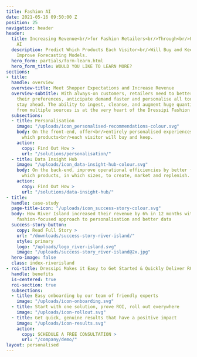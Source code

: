 ```yaml
---
title: Fashion AI
date: 2021-05-16 09:50:00 Z
position: 25
navigation: header
header:
  title: Increasing Revenue<br/>for Fashion Retailers<br/>Through<br/>Fashion-Specific
    AI
  description: Predict Which Products Each Visitor<br/>Will Buy and Keep;<br/>and
    Improve Forecasting Models.
  hero_form: partials/form-learn.html
  hero_form_title: WOULD YOU LIKE TO LEARN MORE?
sections:
- title: 
  handle: overview
  overview-title: Meet Shopper Expectations and Increase Revenue
  overview-subtitle: With always-on customers, retailers need to better understand
    their preferences, anticipate demand faster and personalise all touch points to
    stay ahead. The ability to ingest, cleanse, and augment huge quantities of data
    from multiple sources is at the very heart of the Dressipi Fashion AI Platform.
  subsections:
  - title: Personalisation
    image: "/uploads/icon_personalised-recommendations-colour.svg"
    body: On the front-end, offer<br/>entirely personalised experiences by<br/>predicting
      which products<br/>each visitor will buy and keep.
    action:
      copy: Find Out How >
      url: "/solutions/personalisation/"
  - title: Data Insight Hub
    image: "/uploads/icon_data-insight-hub-colour.svg"
    body: On the back-end, improve operational efficiencies by better forecasting
      which products, in which sizes, to create, market and replenish.
    action:
      copy: Find Out How >
      url: "/solutions/data-insight-hub/"
- title: 
  handle: case-study
  page-title-icon: "/uploads/icon_success-story-colour.svg"
  body: How River Island increased their revenue by 6% in 12 months with Dressipi’s
    fashion-focused approach to personalisation and better data
  success-story-button:
    copy: Read Full Story >
    url: "/downloads/success-story-river-island/"
    style: primary
    logo: "/uploads/logo_river-island.svg"
    image: "/uploads/success-story_river-island@2x.jpg"
  hero-image: false
  class: index-riverisland
- roi-title: Dressipi Makes it Easy to Get Started & Quickly Deliver ROI
  handle: benefits
  is-centered: true
  roi-section: true
  subsections:
  - title: Easy onboarding by our team of friendly experts
    image: "/uploads/icon-onboarding.svg"
  - title: Start with one solution, prove ROI, roll out everywhere
    image: "/uploads/icon-rollout.svg"
  - title: Get quick, genuine results that have a positive impact
    image: "/uploads/icon-results.svg"
    action:
      copy: SCHEDULE A FREE CONSULTATION >
      url: "/company/demo/"
layout: personalised
---
```


